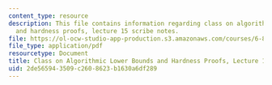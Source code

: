 ```yaml
---
content_type: resource
description: This file contains information regarding class on algorithmic lower bounds
  and hardness proofs, lecture 15 scribe notes.
file: https://ol-ocw-studio-app-production.s3.amazonaws.com/courses/6-890-algorithmic-lower-bounds-fun-with-hardness-proofs-fall-2014/2de565943509c2608623b1630a6df289_MIT6_890F14_Lec15.pdf
file_type: application/pdf
resourcetype: Document
title: Class on Algorithmic Lower Bounds and Hardness Proofs, Lecture 15 Scribe Notes
uid: 2de56594-3509-c260-8623-b1630a6df289
---
```

